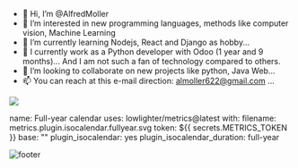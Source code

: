 -  👋 Hi, I’m @AlfredMoller
- 👀 I’m interested in new programming languages, methods like computer vision, Machine Learning
- 🌱 I’m currently learning Nodejs, React and Django as hobby...
- 💼 I currently work as a Python developer with Odoo (1 year and 9 months)... And I am not such a fan of technology compared to others.
- 💞️ I’m looking to collaborate on new projects like python, Java Web...
- 📫 You can reach at this e-mail direction: almoller622@gmail.com ...

<!---
AlfredMoller/AlfredMoller is a ✨ special ✨ repository because its `README.md` (this file) appears on your GitHub profile.
You can click the Preview link to take a look at your changes.
--->


 


 <img src="https://github-readme-stats.vercel.app/api?username=AlfredMoller&show_icons=true&theme=monokai"/>

name: Full-year calendar
uses: lowlighter/metrics@latest
with:
  filename: metrics.plugin.isocalendar.fullyear.svg
  token: ${{ secrets.METRICS_TOKEN }}
  base: ""
  plugin_isocalendar: yes
  plugin_isocalendar_duration: full-year

 ![footer](https://capsule-render.vercel.app/api?section=footer)
